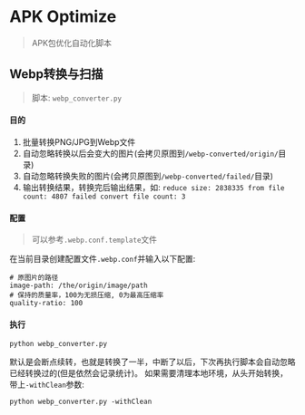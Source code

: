 # APK Optimize

> APK包优化自动化脚本

## Webp转换与扫描

> 脚本: `webp_converter.py`

#### 目的

1. 批量转换PNG/JPG到Webp文件
2. 自动忽略转换以后会变大的图片(会拷贝原图到`/webp-converted/origin/`目录)
3. 自动忽略转换失败的图片(会拷贝原图到`/webp-converted/failed/`目录)
4. 输出转换结果，转换完后输出结果，如: `reduce size: 2838335 from file count: 4807 failed convert file count: 3`

#### 配置

> 可以参考`.webp.conf.template`文件

在当前目录创建配置文件`.webp.conf`并输入以下配置:

```
# 原图片的路径
image-path: /the/origin/image/path
# 保持的质量率，100为无损压缩, 0为最高压缩率
quality-ratio: 100
```

#### 执行

```
python webp_converter.py
```

默认是会断点续转，也就是转换了一半，中断了以后，下次再执行脚本会自动忽略已经转换过的(但是依然会记录统计)。
如果需要清理本地环境，从头开始转换，带上`-withClean`参数:

```
python webp_converter.py -withClean
```
